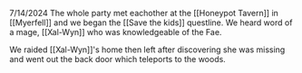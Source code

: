 7/14/2024
The whole party met eachother at the [[Honeypot Tavern]] in [[Myerfell]] and we began the [[Save the kids]] questline. We heard word of a mage, [[Xal-Wyn]] who was knowledgeable of the Fae.

We raided [[Xal-Wyn]]'s home then left after discovering she was missing and went out the back door which teleports to the woods.